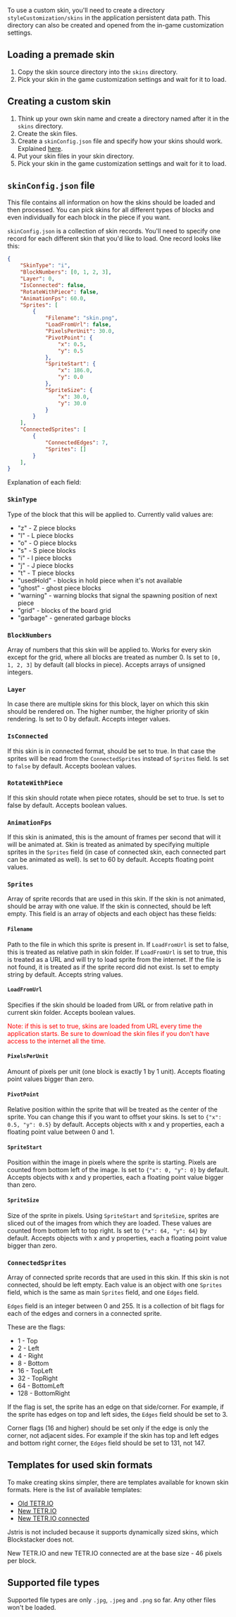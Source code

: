 To use a custom skin, you'll need to create a directory `styleCustomization/skins` in the application persistent data path. This directory can also be created and opened from the in-game customization settings.

## Loading a premade skin

1. Copy the skin source directory into the `skins` directory.
2. Pick your skin in the game customization settings and wait for it to load.

## Creating a custom skin

1. Think up your own skin name and create a directory named after it in the `skins` directory.
2. Create the skin files.
3. Create a `skinConfig.json` file and specify how your skins should work. Explained [here](#skinConfigjson-file).
4. Put your skin files in your skin directory.
5. Pick your skin in the game customization settings and wait for it to load.

## `skinConfig.json` file

This file contains all information on how the skins should be loaded and then processed. You can pick skins for all different types of blocks and even individually for each block in the piece if you want.

`skinConfig.json` is a collection of skin records. You'll need to specify one record for each different skin that you'd like to load. One record looks like this:

```json
{
    "SkinType": "i",
    "BlockNumbers": [0, 1, 2, 3],
    "Layer": 0,
    "IsConnected": false,
    "RotateWithPiece": false,
    "AnimationFps": 60.0,
    "Sprites": [
        {
            "Filename": "skin.png",
            "LoadFromUrl": false,
            "PixelsPerUnit": 30.0,
            "PivotPoint": {
                "x": 0.5,
                "y": 0.5
            },
            "SpriteStart": {
                "x": 186.0,
                "y": 0.0
            },
            "SpriteSize": {
                "x": 30.0,
                "y": 30.0
            }
        }
    ],
    "ConnectedSprites": [
        {
            "ConnectedEdges": 7,
            "Sprites": []
        }
    ],
}
```

Explanation of each field:
### `SkinType`
Type of the block that this will be applied to. Currently valid values are:
- "z" - Z piece blocks
- "l" - L piece blocks
- "o" - O piece blocks
- "s" - S piece blocks
- "i" - I piece blocks
- "j" - J piece blocks
- "t" - T piece blocks
- "usedHold" - blocks in hold piece when it's not available
- "ghost" - ghost piece blocks
- "warning" - warning blocks that signal the spawning position of next piece
- "grid" - blocks of the board grid
- "garbage" - generated garbage blocks

### `BlockNumbers` 
Array of numbers that this skin will be applied to. Works for every skin except for the grid, where all blocks are treated as number 0. Is set to `[0, 1, 2, 3]` by default (all blocks in piece). Accepts arrays of unsigned integers.
### `Layer` 
In case there are multiple skins for this block, layer on which this skin should be rendered on. The higher number, the higher priority of skin rendering. Is set to 0 by default. Accepts integer values.
### `IsConnected`
If this skin is in connected format, should be set to true. In that case the sprites will be read from the `ConnectedSprites` instead of `Sprites` field. Is set to `false` by default. Accepts boolean values.

### `RotateWithPiece`
If this skin should rotate when piece rotates, should be set to true. Is set to false by default. Accepts boolean values.

### `AnimationFps`
If this skin is animated, this is the amount of frames per second that will it will be animated at. Skin is treated as animated by specifying multiple sprites in the `Sprites` field (in case of connected skin, each connected part can be animated as well). Is set to 60 by default. Accepts floating point values.

### `Sprites`
Array of sprite records that are used in this skin. If the skin is not animated, should be array with one value. If the skin is connected, should be left empty. This field is an array of objects and each object has these fields:

#### `Filename`
Path to the file in which this sprite is present in. If `LoadFromUrl` is set to false, this is treated as relative path in skin folder. If `LoadFromUrl` is set to true, this is treated as a URL and will try to load sprite from the internet. If the file is not found, it is treated as if the sprite record did not exist. Is set to empty string by default. Accepts string values.

#### `LoadFromUrl`
Specifies if the skin should be loaded from URL or from relative path in current skin folder. Accepts boolean values.

<span style="color: red">Note: if this is set to true, skins are loaded from URL every time the application starts. Be sure to download the skin files if you don't have access to the internet all the time.</span>

#### `PixelsPerUnit`
Amount of pixels per unit (one block is exactly 1 by 1 unit). Accepts floating point values bigger than zero.

#### `PivotPoint`
Relative position within the sprite that will be treated as the center of the sprite. You can change this if you want to offset your skins. Is set to `{"x": 0.5, "y": 0.5}` by default. Accepts objects with x and y properties, each a floating point value between 0 and 1.

#### `SpriteStart`
Position within the image in pixels where the sprite is starting. Pixels are counted from bottom left of the image. Is set to `{"x": 0, "y": 0}` by default. Accepts objects with x and y properties, each a floating point value bigger than zero.

#### `SpriteSize`
Size of the sprite in pixels. Using `SpriteStart` and `SpriteSize`, sprites are sliced out of the images from which they are loaded. These values are counted from bottom left to top right. Is set to `{"x": 64, "y": 64}` by default. Accepts objects with x and y properties, each a floating point value bigger than zero.

### `ConnectedSprites`
Array of connected sprite records that are used in this skin. If this skin is not connected, should be left empty. Each value is an object with one `Sprites` field, which is the same as main `Sprites` field, and one `Edges` field.

`Edges` field is an integer between 0 and 255. It is a collection of bit flags for each of the edges and corners in a connected sprite.

These are the flags:
- 1 - Top 
- 2 - Left
- 4 - Right
- 8 - Bottom
- 16 - TopLeft
- 32 - TopRight
- 64 - BottomLeft
- 128 - BottomRight

If the flag is set, the sprite has an edge on that side/corner. For example, if the sprite has edges on top and left sides, the `Edges` field should be set to 3.

Corner flags (16 and higher) should be set only if the edge is only the corner, not adjacent sides. For example if the skin has top and left edges and bottom right corner, the `Edges` field should be set to 131, not 147.

## Templates for used skin formats

To make creating skins simpler, there are templates available for known skin formats. Here is the list of available templates:

- [Old TETR.IO](/Example%20files/oldTetrio.json)
- [New TETR.IO](/Example%20files/newTetrio.json)
- [New TETR.IO connected](Example%20files/newTetrioConnected.json)

Jstris is not included because it supports dynamically sized skins, which Blockstacker does not. 

New TETR.IO and new TETR.IO connected are at the base size - 46 pixels per block.

## Supported file types

Supported file types are only `.jpg`, `.jpeg` and `.png` so far. Any other files won't be loaded.
